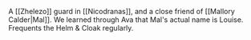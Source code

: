 A [[Zhelezo]] guard in [[Nicodranas]], and a close friend of [[Mallory Calder|Mal]]. We learned through Ava that Mal's actual name is Louise. Frequents the Helm & Cloak regularly.
